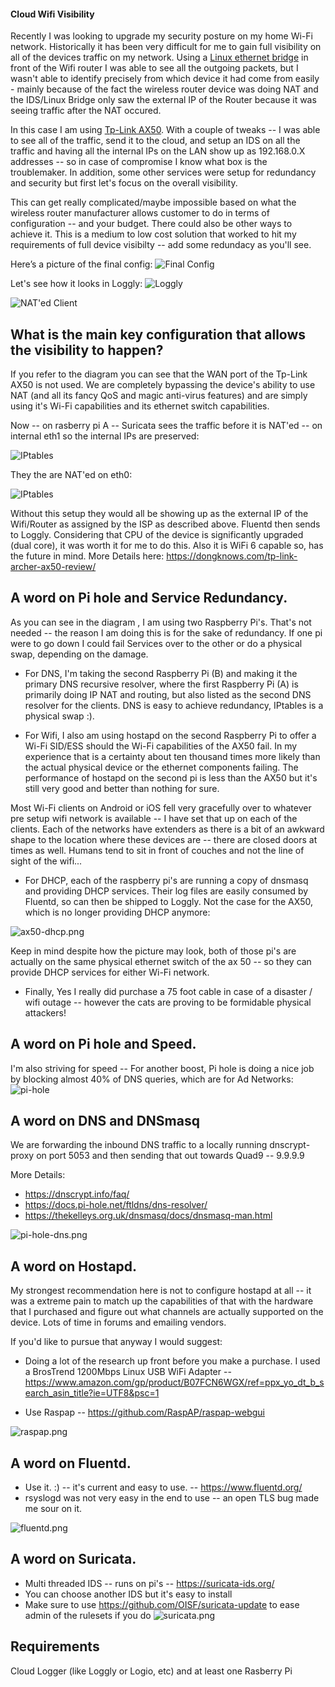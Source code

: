 #### Cloud Wifi Visibility 

Recently I was looking to upgrade my security posture on my home Wi-Fi network. Historically it has been very difficult for me to gain full visibility on all of the devices traffic on my network. Using a [Linux ethernet bridge](https://github.com/jouellnyc/raspberrypi) in front of the Wifi router I was able to see all the outgoing packets, but I wasn't able to identify precisely from which device it had come from easily - mainly because of the fact the wireless router device was doing NAT and the IDS/Linux Bridge only saw the external IP of the Router because it was seeing traffic after the NAT occured. 

In this case I am using [Tp-Link AX50](https://www.tp-link.com/us/home-networking/wifi-router/archer-ax50/). With a couple of tweaks -- I was able to see all of the traffic, send it to the cloud, and setup an IDS on all the traffic and having all the internal IPs on the LAN show up as 192.168.0.X addresses -- so in case of compromise I know what box is the troublemaker. In addition, some other services were setup for redundancy and security but first let's focus on the overall visibility.

This can get really complicated/maybe impossible based on what the wireless router manufacturer allows customer to do in terms of configuration -- and your budget. There could also be other ways to achieve it. This is a medium to low cost solution that worked to hit my requirements of full device visibilty -- add some redundacy as you'll see.

Here’s a picture of the final config:
![Final Config](images/final_config.png)

Let's see how it looks in Loggly:
![Loggly](images/loggly.png)

![NAT'ed Client](images/loggly2.png)

## What is the main key configuration that allows the visibility to happen?
If you refer to the diagram you can see that the WAN port of the Tp-Link AX50 is not used. We are completely bypassing the device's ability to use NAT (and all its fancy QoS and magic anti-virus features) and are simply using it's Wi-Fi capabilities and its ethernet switch capabilities. 

Now -- on rasberry pi A -- Suricata sees the traffic before it is NAT'ed -- on internal eth1 so the internal IPs are preserved:

![IPtables](images/iptablesAF.png)

They the are NAT'ed on eth0:

![IPtables](images/iptablesAN.png)

Without this setup they would all be showing up as the external IP of the Wifi/Router as assigned by the ISP as described above.
Fluentd then sends to Loggly.
Considering that CPU of the device is significantly upgraded (dual core), it was worth it for me to do this. Also it is WiFi 6 capable so, has the future in mind. More Details here: https://dongknows.com/tp-link-archer-ax50-review/

## A word on Pi hole and Service Redundancy.

As you can see in the diagram , I am using two Raspberry Pi's. That's not needed -- the reason I am doing this is for the sake of redundancy. If one pi were to go down I could fail Services over to the other or do a physical swap, depending on the damage. 

- For DNS, I'm taking the second Raspberry Pi (B) and making it the primary DNS recursive resolver, where the first Raspberry Pi (A) is primarily doing IP NAT and routing, but also listed as the second DNS resolver for the clients. DNS is easy to achieve redundancy, IPtables is a physical swap :).

- For Wifi, I also am using hostapd on the second Raspberry Pi to offer a Wi-Fi SID/ESS should the Wi-Fi capabilities of the AX50 fail. In my experience that is a certainty about ten thousand times more likely than the actual physical device or the ethernet components failing.  The performance of hostapd on the second pi is less than the AX50 but it's still very good and better than nothing for sure. 

Most Wi-Fi clients on Android or iOS fell very gracefully over to whatever pre setup wifi network is available --  I have set that up on each of the clients.
Each of the networks have extenders as there is a bit of an awkward shape to the location where these devices are --  there are closed doors at times as well. Humans tend to sit in front of couches and not the line of sight of the wifi...

- For DHCP, each of the raspberry pi's are running a copy of dnsmasq and providing DHCP services. Their log files are easily consumed by Fluentd, so can then be shipped to Loggly. Not the case for the AX50, which is no longer providing DHCP anymore:

![ax50-dhcp.png](images/ax50-dhcp.png)

Keep in mind despite how the picture may look, both of those pi's are actually on the same physical ethernet switch of the ax 50 -- so they can provide DHCP services for either Wi-Fi network.

- Finally, Yes I really did purchase a 75 foot cable in case of a disaster / wifi outage -- however the cats are proving to be formidable physical attackers!


## A word on Pi hole and Speed.
I'm also striving for speed -- For another boost, Pi hole is doing a nice job by blocking almost 40% of DNS queries, which are for Ad Networks:
![pi-hole](images/pi-hole.png)


## A word on DNS and DNSmasq
We are forwarding the inbound DNS traffic to a locally running  dnscrypt-proxy on port 5053 and then sending that out towards Quad9 -- 9.9.9.9

More Details: 
- https://dnscrypt.info/faq/
- https://docs.pi-hole.net/ftldns/dns-resolver/
- https://thekelleys.org.uk/dnsmasq/docs/dnsmasq-man.html

![pi-hole-dns.png](images/pi-hole-dns.png)


## A word on Hostapd.
My strongest recommendation here is not to configure hostapd at all --  it was a extreme pain to match up the capabilities of that with the hardware that I purchased and  figure out what channels are actually supported on the device. Lots of time in forums and emailing vendors. 

If you'd like to pursue that anyway I would suggest:

- Doing a lot of the research up front before you make a purchase. I used a BrosTrend 1200Mbps Linux USB WiFi Adapter -- https://www.amazon.com/gp/product/B07FCN6WGX/ref=ppx_yo_dt_b_search_asin_title?ie=UTF8&psc=1 

- Use Raspap -- https://github.com/RaspAP/raspap-webgui

![raspap.png](images/raspap.png)

## A word on Fluentd.
- Use it. :) -- it's current and easy to use. --  https://www.fluentd.org/
- rsyslogd was not very easy in the end to use -- an open TLS bug made me sour on it.

![fluentd.png](images/fluentd.png)

## A word on Suricata.
- Multi threaded IDS -- runs on pi's --  https://suricata-ids.org/
- You can choose another IDS but it's easy to install 
- Make sure to use https://github.com/OISF/suricata-update to ease admin of the rulesets if you do
![suricata.png](images/suricata.png)


## Requirements
Cloud Logger (like Loggly or Logio, etc)  and at least one Rasberry Pi
